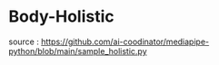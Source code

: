 # Body-Holistic
source : https://github.com/ai-coodinator/mediapipe-python/blob/main/sample_holistic.py
